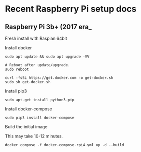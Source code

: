 # Recent Raspberry Pi setup docs


## Raspberry Pi 3b+ (2017 era_

Fresh install with Raspian 64bit

Install docker

```
sudo apt update && sudo apt upgrade -VV

# Reboot after update/upgrade.
sudo reboot

curl -fsSL https://get.docker.com -o get-docker.sh
sudo sh get-docker.sh

```

Install pip3

`sudo apt-get install python3-pip`

Install docker-compose

`sudo pip3 install docker-compose`


Build the initial image

This may take 10-12 minutes.

`docker compose -f docker-compose.rpi4.yml up -d --build`




